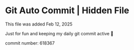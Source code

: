 # Git Auto Commit | Hidden File

This file was added Feb 12, 2025

Just for fun and keeping my daily git commit active 🤪

commit number: 618367
